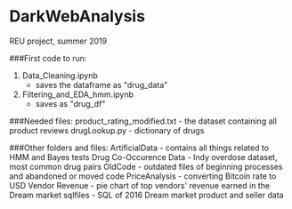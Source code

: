 # DarkWebAnalysis
REU project, summer 2019


###First code to run:
1. Data_Cleaning.ipynb
     - saves the dataframe as "drug_data"
2. Filtering_and_EDA_hmm.ipynb
     - saves as "drug_df"

###Needed files:
product_rating_modified.txt - the dataset containing all product reviews
drugLookup.py - dictionary of drugs

###Other folders and files:
ArtificialData
     - contains all things related to HMM and Bayes tests
Drug Co-Occurence Data
     - Indy overdose dataset, most common drug pairs
OldCode
     - outdated files of beginning processes and abandoned or moved code
PriceAnalysis
     - converting Bitcoin rate to USD
Vendor Revenue
     - pie chart of top vendors' revenue earned in the Dream market
sqlfiles
     - SQL of 2016 Dream market product and seller data
